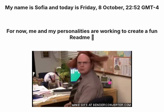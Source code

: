


<div align="center">
<h3 >My name is Sofia and today is Friday, 8 October, 22:52 GMT-4</h3><br>
<h3 >For now, me and my personalities are working to create a fun Readme 👋
</h3><br>
<img src='img/dwight.gif' alt='working...'/>
</div>
